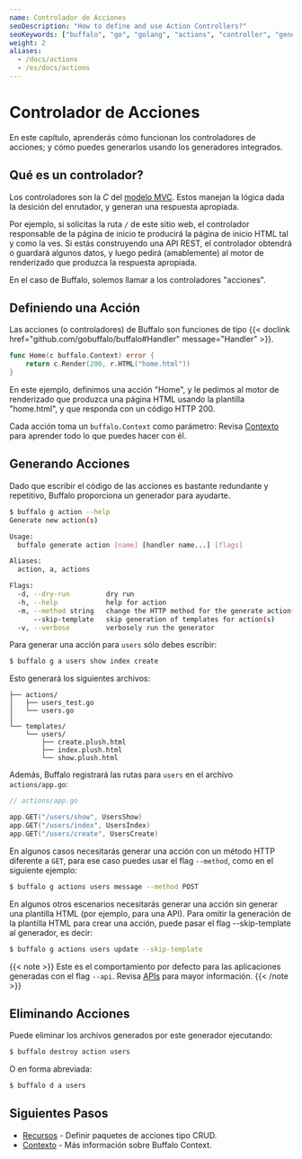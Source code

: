 ```yaml
---
name: Controlador de Acciones
seoDescription: "How to define and use Action Controllers?"
seoKeywords: ["buffalo", "go", "golang", "actions", "controller", "generator"]
weight: 2
aliases:
  - /docs/actions
  - /es/docs/actions
---
```


# Controlador de Acciones

En este capítulo, aprenderás cómo funcionan los controladores de acciones; y cómo puedes generarlos usando los generadores integrados.

## Qué es un controlador?

Los controladores son la *C* del [modelo MVC](https://es.wikipedia.org/wiki/Modelo%E2%80%93vista%E2%80%93controlador). Estos manejan la lógica dada la desición del enrutador, y generan una respuesta apropiada.

Por ejemplo, si solicitas la ruta `/` de este sitio web, el controlador responsable de la página de inicio te producirá la página de inicio HTML tal y como la ves. Si estás construyendo una API REST, el controlador obtendrá o guardará algunos datos, y luego pedirá (amablemente) al motor de renderizado que produzca la respuesta apropiada.

En el caso de Buffalo, solemos llamar a los controladores "acciones".
## Definiendo una Acción

Las acciones (o controladores) de Buffalo son funciones de tipo {{< doclink href="github.com/gobuffalo/buffalo#Handler" message="Handler" >}}.

```go
func Home(c buffalo.Context) error {
	return c.Render(200, r.HTML("home.html"))
}
```

En este ejemplo, definimos una acción "Home", y le pedimos al motor de renderizado que produzca una página HTML usando la plantilla "home.html", y que responda con un código HTTP 200.

Cada acción toma un `buffalo.Context` como parámetro: Revisa [Contexto](/es/documentation/request_handling/context) para aprender todo lo que puedes hacer con él.

## Generando Acciones

Dado que escribir el código de las acciones es bastante redundante y repetitivo, Buffalo proporciona un generador para ayudarte.

```bash
$ buffalo g action --help
Generate new action(s)

Usage:
  buffalo generate action [name] [handler name...] [flags]

Aliases:
  action, a, actions

Flags:
  -d, --dry-run         dry run
  -h, --help            help for action
  -m, --method string   change the HTTP method for the generate action(s) (default "GET")
      --skip-template   skip generation of templates for action(s)
  -v, --verbose         verbosely run the generator
```

Para generar una acción para `users` sólo debes escribir:

```bash
$ buffalo g a users show index create
```

Esto generará los siguientes archivos:

```erb
├── actions/
│	├── users_test.go
│	└── users.go
│
└── templates/
	└── users/
		├── create.plush.html
		├── index.plush.html
		└── show.plush.html
```

Además, Buffalo registrará las rutas para `users` en el archivo `actions/app.go`:

```go
// actions/app.go

app.GET("/users/show", UsersShow)
app.GET("/users/index", UsersIndex)
app.GET("/users/create", UsersCreate)
```

En algunos casos necesitarás generar una acción con un método HTTP diferente a `GET`, para ese caso puedes usar el flag `--method`, como en el siguiente ejemplo:

```bash
$ buffalo g actions users message --method POST
```

En algunos otros escenarios necesitarás generar una acción sin generar una plantilla HTML (por ejemplo, para una API). Para omitir la generación de la plantilla HTML para crear una acción, puede pasar el flag --skip-template al generador, es decir:

```bash
$ buffalo g actions users update --skip-template
```

{{< note >}}
Este es el comportamiento por defecto para las aplicaciones generadas con el flag `--api`. Revisa [APIs](/documentation/guides/apis/) para mayor información.
{{< /note >}}

## Eliminando Acciones

Puede eliminar los archivos generados por este generador ejecutando:

```bash
$ buffalo destroy action users
```

O en forma abreviada:

```bash
$ buffalo d a users
```

## Siguientes Pasos

* [Recursos](/es/documentation/request_handling/resources) - Definir paquetes de acciones tipo CRUD.
* [Contexto](/es/documentation/request_handling/context) - Más información sobre Buffalo Context.
